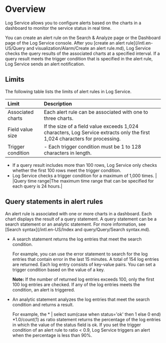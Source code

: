 # Overview

Log Service allows you to configure alerts based on the charts in a dashboard to monitor the service status in real time.

You can create an alert rule on the Search & Analyze page or the Dashboard page of the Log Service console. After you [create an alert rule](/intl.en-US/Query and visualization/Alarm/Create an alert rule.md), Log Service checks the query results of the associated charts at a specified interval. If a query result meets the trigger condition that is specified in the alert rule, Log Service sends an alert notification.

## Limits

The following table lists the limits of alert rules in Log Service.

|Limit|Description|
|:----|:----------|
|Associated charts|Each alert rule can be associated with one to three charts.|
|Field value size|If the size of a field value exceeds 1,024 characters, Log Service extracts only the first 1,024 characters for processing.|
|Trigger condition|-   Each trigger condition must be 1 to 128 characters in length.
-   If a query result includes more than 100 rows, Log Service only checks whether the first 100 rows meet the trigger condition.
-   Log Service checks a trigger condition for a maximum of 1,000 times. |
|Query time range|The maximum time range that can be specified for each query is 24 hours.|

## Query statements in alert rules

An alert rule is associated with one or more charts in a dashboard. Each chart displays the result of a query statement. A query statement can be a search statement or an analytic statement. For more information, see [Search syntax](/intl.en-US/Index and query/Query/Search syntax.md).

-   A search statement returns the log entries that meet the search condition.

    For example, you can use the error statement to search for the log entries that contain error in the last 15 minutes. A total of 154 log entries are returned. Each log entry consists of key-value pairs. You can set a trigger condition based on the value of a key.

    **Note:** If the number of returned log entries exceeds 100, only the first 100 log entries are checked. If any of the log entries meets the condition, an alert is triggered.

-   An analytic statement analyzes the log entries that meet the search condition and returns a result.

    For example, the \* \| select sum\(case when status='ok' then 1 else 0 end\) \*1.0/count\(1\) as ratio statement returns the percentage of the log entries in which the value of the status field is ok. If you set the trigger condition of an alert rule to ratio < 0.9, Log Service triggers an alert when the percentage is less than 90%.


